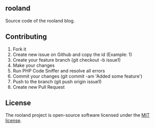 ## rooland
 
Source code of the rooland blog.
 
## Contributing
 
1. Fork it
2. Create new issue on Github and copy the id (Example: 1)
3. Create your feature branch (git checkout -b issue1)
4. Make your changes
5. Run PHP Code Sniffer and resolve all errors
6. Commit your changes (git commit -am 'Added some feature')
7. Push to the branch (git push origin issue1)
8. Create new Pull Request
 
## License
 
The rooland project is open-source software licensed under the [MIT license](https://opensource.org/licenses/MIT).

